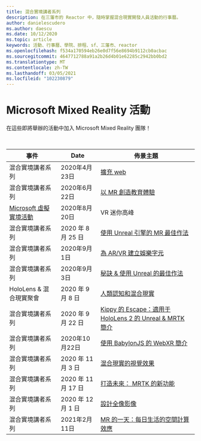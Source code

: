 ```yaml
---
title: 混合實境講者系列
description: 在三藩市的 Reactor 中，隨時掌握混合現實開發人員活動的行事曆。
author: danielescudero
ms.author: daescu
ms.date: 10/12/2020
ms.topic: article
keywords: 活動、行事曆、學院、排程、sf、三藩市、reactor
ms.openlocfilehash: f534a170594eb26e0d7f56e8694b9112cb0acbac
ms.sourcegitcommit: 4647712788a91a2b26d4b01e62285c2942bb0bd2
ms.translationtype: MT
ms.contentlocale: zh-TW
ms.lasthandoff: 03/05/2021
ms.locfileid: "102230879"
---
```

# <a name="microsoft-mixed-reality-events"></a>Microsoft Mixed Reality 活動

在這些即將舉辦的活動中加入 Microsoft Mixed Reality 團隊！

<br>

|事件|Date|佈景主題|
|-------------|-------------|-----|
| 混合實境講者系列|2020年4月23日|[擴充 web](https://channel9.msdn.com/Shows/Docs-Mixed-Reality/Augmenting-WebXR-Standards)|
| 混合實境講者系列|2020年6月22日|[以 MR 創造教育體驗](https://channel9.msdn.com/Shows/Docs-Mixed-Reality/Educational-Experiences-in-MR)|
| [Microsoft 虛擬實境活動](https://www.meetup.com/hololens-mr/events/272364822/)|2020年8月20日|VR 迷你高峰|
| 混合實境講者系列|2020 年 8 月 25 日|[使用 Unreal 引擎的 MR 最佳作法](https://channel9.msdn.com/Shows/Docs-Mixed-Reality/Tips-and-Best-Practices-for-using-UE4-in-MR)|
| 混合實境講者系列|2020年9月1日|[為 AR/VR 建立娛樂字元](https://channel9.msdn.com/Shows/Docs-Mixed-Reality/Creating-Entertaining-Characters-for-Mixed-Reality)|
| 混合實境講者系列|2020年9月3日|[秘訣 & 使用 Unreal 的最佳作法](https://channel9.msdn.com/Shows/Docs-Mixed-Reality/Tips-and-Best-Practices-for-using-UE4-in-MR)|
| HoloLens & 混合現實聚會|2020 年 9 月 8 日|[人類認知和混合現實](https://channel9.msdn.com/Shows/Docs-Mixed-Reality/Human-Perception-and-Mixed-Reality)|
| 混合實境講者系列|2020 年 9 月 22 日|[Kippy 的 Escape：適用于 HoloLens 2 的 Unreal & MRTK 簡介](../develop/unreal/unreal-kippys-escape.md)|
| 混合實境講者系列|2020年10月22日|[使用 BabylonJS 的 WebXR 簡介](https://channel9.msdn.com/Shows/Docs-Mixed-Reality/Adding-Augmented-Reality-to-your-Typescript-Project)|
| 混合實境講者系列|2020 年 11 月 3 日|[混合現實的視覺效果](https://channel9.msdn.com/Shows/Mixed-Reality/Visual-Effects-in-Mixed-Reality)|
| 混合實境講者系列|2020 年 11 月 17 日|[打造未來： MRTK 的新功能](https://channel9.msdn.com/Shows/Docs-Mixed-Reality/Building-the-Future-Whats-New-in-the-Mixed-Reality-Toolkit)|
| 混合實境講者系列|2020 年 12 月 1 日|[設計全像影像](https://channel9.msdn.com/Shows/Docs-Mixed-Reality/Making-of-Designing-Holograms)|
| 混合實境講者系列|2021年2月11日|[MR 的一天：每日生活的空間計算效應](https://channel9.msdn.com/Shows/Mixed-Reality/One-Day-In-MR-How-Spatial-Computing-Effects-Every-Day-Life)|
